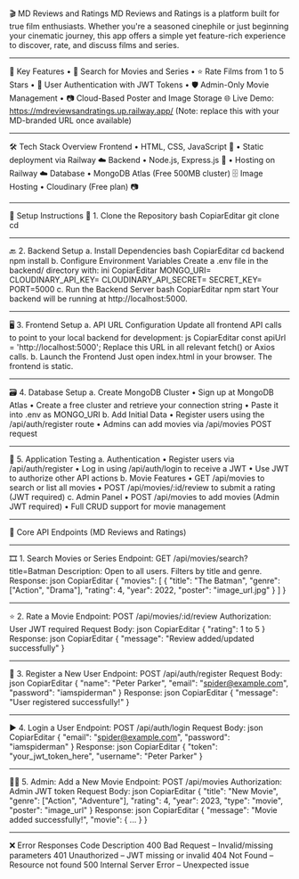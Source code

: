 🎬 MD Reviews and Ratings
MD Reviews and Ratings is a platform built for true film enthusiasts. Whether you're a seasoned cinephile or just beginning your cinematic journey, this app offers a simple yet feature-rich experience to discover, rate, and discuss films and series.
________________________________________
🚀 Key Features
•	🎥 Search for Movies and Series
•	⭐ Rate Films from 1 to 5 Stars
•	🔐 User Authentication with JWT Tokens
•	🛡️ Admin-Only Movie Management
•	📷 Cloud-Based Poster and Image Storage
🌐 Live Demo: https://mdreviewsandratings.up.railway.app/
(Note: replace this with your MD-branded URL once available)
________________________________________
🛠️ Tech Stack Overview
Frontend
•	HTML, CSS, JavaScript 🎨
•	Static deployment via Railway ☁️
Backend
•	Node.js, Express.js 🧠
•	Hosting on Railway ☁️
Database
•	MongoDB Atlas (Free 500MB cluster) 🗄️
Image Hosting
•	Cloudinary (Free plan) 📷
________________________________________
🧪 Setup Instructions
🔧 1. Clone the Repository
bash
CopiarEditar
git clone <your-repo-url>
cd <project-directory>
________________________________________
🔙 2. Backend Setup
a. Install Dependencies
bash
CopiarEditar
cd backend
npm install
b. Configure Environment Variables
Create a .env file in the backend/ directory with:
ini
CopiarEditar
MONGO_URI=<your-mongodb-connection-string>
CLOUDINARY_API_KEY=<your-api-key>
CLOUDINARY_API_SECRET=<your-api-secret>
SECRET_KEY=<your-secret-key>
PORT=5000
c. Run the Backend Server
bash
CopiarEditar
npm start
Your backend will be running at http://localhost:5000.
________________________________________
🖥️ 3. Frontend Setup
a. API URL Configuration
Update all frontend API calls to point to your local backend for development:
js
CopiarEditar
const apiUrl = 'http://localhost:5000';
Replace this URL in all relevant fetch() or Axios calls.
b. Launch the Frontend
Just open index.html in your browser. The frontend is static.
________________________________________
🗃️ 4. Database Setup
a. Create MongoDB Cluster
•	Sign up at MongoDB Atlas
•	Create a free cluster and retrieve your connection string
•	Paste it into .env as MONGO_URI
b. Add Initial Data
•	Register users using the /api/auth/register route
•	Admins can add movies via /api/movies POST request
________________________________________
🧪 5. Application Testing
a. Authentication
•	Register users via /api/auth/register
•	Log in using /api/auth/login to receive a JWT
•	Use JWT to authorize other API actions
b. Movie Features
•	GET /api/movies to search or list all movies
•	POST /api/movies/:id/review to submit a rating (JWT required)
c. Admin Panel
•	POST /api/movies to add movies (Admin JWT required)
•	Full CRUD support for movie management
________________________________________
🔗 Core API Endpoints (MD Reviews and Ratings)
________________________________________
🎞️ 1. Search Movies or Series
Endpoint: GET /api/movies/search?title=Batman
Description: Open to all users. Filters by title and genre.
Response:
json
CopiarEditar
{
  "movies": [
    {
      "title": "The Batman",
      "genre": ["Action", "Drama"],
      "rating": 4,
      "year": 2022,
      "poster": "image_url.jpg"
    }
  ]
}
________________________________________
⭐ 2. Rate a Movie
Endpoint: POST /api/movies/:id/review
Authorization: User JWT required
Request Body:
json
CopiarEditar
{
  "rating": 1 to 5
}
Response:
json
CopiarEditar
{ "message": "Review added/updated successfully" }
________________________________________
🔐 3. Register a New User
Endpoint: POST /api/auth/register
Request Body:
json
CopiarEditar
{
  "name": "Peter Parker",
  "email": "spider@example.com",
  "password": "iamspiderman"
}
Response:
json
CopiarEditar
{ "message": "User registered successfully!" }
________________________________________
▶️ 4. Login a User
Endpoint: POST /api/auth/login
Request Body:
json
CopiarEditar
{
  "email": "spider@example.com",
  "password": "iamspiderman"
}
Response:
json
CopiarEditar
{
  "token": "your_jwt_token_here",
  "username": "Peter Parker"
}
________________________________________
🧙‍♂️ 5. Admin: Add a New Movie
Endpoint: POST /api/movies
Authorization: Admin JWT token
Request Body:
json
CopiarEditar
{
  "title": "New Movie",
  "genre": ["Action", "Adventure"],
  "rating": 4,
  "year": 2023,
  "type": "movie",
  "poster": "image_url"
}
Response:
json
CopiarEditar
{
  "message": "Movie added successfully!",
  "movie": { ... }
}
________________________________________
❌ Error Responses
Code	Description
400	Bad Request – Invalid/missing parameters
401	Unauthorized – JWT missing or invalid
404	Not Found – Resource not found
500	Internal Server Error – Unexpected issue
